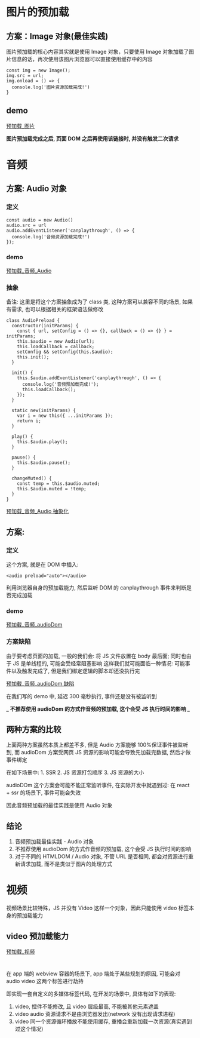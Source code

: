 # 图片的预加载

## 方案：Image 对象(最佳实践)

图片预加载的核心内容其实就是使用 Image 对象，只要使用 Image 对象加载了图片信息的话，再次使用该图片浏览器可以直接使用缓存中的内容

```
const img = new Image();
img.src = url;
img.onload = () => {
  console.log('图片资源加载完成!')
}
```

## demo

[预加载\_图片](./demo/5_%E5%9B%BE%E7%89%87%26%E9%9F%B3%E9%A2%91%26%E8%A7%86%E9%A2%91%E8%B5%84%E6%BA%90%E7%9A%84%E9%A2%84%E5%8A%A0%E8%BD%BD/%E9%A2%84%E5%8A%A0%E8%BD%BD_%E5%9B%BE%E7%89%87.html)

**图片预加载完成之后, 页面 DOM 之后再使用该链接时, 并没有触发二次请求**

# 音频

## 方案: Audio 对象

### 定义

```
const audio = new Audio()
audio.src = url
audio.addEventListener('canplaythrough', () => {
  console.log('音频资源加载完成!')
});
```

### demo

[预加载\_音频\_Audio](./demo/5_%E5%9B%BE%E7%89%87%26%E9%9F%B3%E9%A2%91%26%E8%A7%86%E9%A2%91%E8%B5%84%E6%BA%90%E7%9A%84%E9%A2%84%E5%8A%A0%E8%BD%BD/%E9%A2%84%E5%8A%A0%E8%BD%BD_%E9%9F%B3%E9%A2%91_Audio.html)

### 抽象

备注: 这里是将这个方案抽象成为了 class 类, 这种方案可以兼容不同的场景, 如果有需求, 也可以根据相关的框架语法做修改

```
class AudioPreload {
  constructor(initParams) {
    const { url, setConfig = () => {}, callback = () => {} } = initParams;
    this.$audio = new Audio(url);
    this.loadCallback = callback;
    setConfig && setConfig(this.$audio);
    this.init();
  }

  init() {
    this.$audio.addEventListener('canplaythrough', () => {
      console.log('音频预加载完成!');
      this.loadCallback();
    });
  }

  static new(initParams) {
    var i = new this({ ...initParams });
    return i;
  }

  play() {
    this.$audio.play();
  }

  pause() {
    this.$audio.pause();
  }

  changeMuted() {
    const temp = this.$audio.muted;
    this.$audio.muted = !temp;
  }
}
```

[预加载\_音频\_Audio 抽象化](./demo/5_%E5%9B%BE%E7%89%87%26%E9%9F%B3%E9%A2%91%26%E8%A7%86%E9%A2%91%E8%B5%84%E6%BA%90%E7%9A%84%E9%A2%84%E5%8A%A0%E8%BD%BD/%E9%A2%84%E5%8A%A0%E8%BD%BD_%E9%9F%B3%E9%A2%91_Audio%E6%8A%BD%E8%B1%A1%E5%8C%96.html)

## 方案: <audio>

### 定义

这个方案, 就是在 DOM 中插入:

```
<audio preload="auto"></audio>
```

利用浏览器自身的预加载能力, 然后监听 DOM 的 canplaythrough 事件来判断是否完成加载

### demo

[预加载\_音频\_audioDom](./demo/5_%E5%9B%BE%E7%89%87%26%E9%9F%B3%E9%A2%91%26%E8%A7%86%E9%A2%91%E8%B5%84%E6%BA%90%E7%9A%84%E9%A2%84%E5%8A%A0%E8%BD%BD/%E9%A2%84%E5%8A%A0%E8%BD%BD_%E9%9F%B3%E9%A2%91_audioDom.html)

### 方案缺陷

由于要考虑页面的加载, 一般的我们会: 将 JS 文件放置在 body 最后面; 同时也由于 JS 是单线程的, 可能会受经常阻塞影响
这样我们就可能面临一种情况: 可能事件以及触发完成了, 但是我们绑定逻辑的脚本却还没执行完

[预加载\_音频\_audioDom 缺陷](./demo/5_%E5%9B%BE%E7%89%87%26%E9%9F%B3%E9%A2%91%26%E8%A7%86%E9%A2%91%E8%B5%84%E6%BA%90%E7%9A%84%E9%A2%84%E5%8A%A0%E8%BD%BD/%E9%A2%84%E5%8A%A0%E8%BD%BD_%E9%9F%B3%E9%A2%91_audioDom%E7%BC%BA%E9%99%B7.html)

在我们写的 demo 中, 延迟 300 毫秒执行, 事件还是没有被监听到

**_ 不推荐使用 audioDom 的方式作音频的预加载, 这个会受 JS 执行时间的影响 _**

## 两种方案的比较

上面两种方案虽然本质上都差不多, 但是 Audio 方案能够 100%保证事件被监听到, 而 audioDom 方案受网页 JS 资源的影响可能会导致先加载完数据, 然后才做事件绑定

在如下场景中: 1. SSR 2. JS 资源打包顺序 3. JS 资源的大小

audioDOm 这个方案会可能不能正常监听事件, 在实际开发中就遇到过: 在 react + ssr 的场景下, 事件可能会失效

因此音频预加载的最佳实践是使用 Audio 对象

## 结论

1. 音频预加载最佳实践 - Audio 对象
2. 不推荐使用 audioDom 的方式作音频的预加载, 这个会受 JS 执行时间的影响
3. 对于不同的 HTMLDOM / Audio 对象, 不管 URL 是否相同, 都会对资源进行重新请求加载, 而不是类似于图片的处理方式

# 视频

视频场景比较特殊，JS 并没有 Video 这样一个对象，因此只能使用 video 标签本身的预加载能力

## video 预加载能力

[预加载\_视频](./demo/5_%E5%9B%BE%E7%89%87%26%E9%9F%B3%E9%A2%91%26%E8%A7%86%E9%A2%91%E8%B5%84%E6%BA%90%E7%9A%84%E9%A2%84%E5%8A%A0%E8%BD%BD/%E9%A2%84%E5%8A%A0%E8%BD%BD_%E8%A7%86%E9%A2%91.html)

# <audio> 和 <video> 标签被 app 端劫持

在 app 端的 webview 容器的场景下, app 端处于某些规划的原因, 可能会对 audio video 这两个标签进行劫持

即实现一套自定义的多媒体标签代码, 在开发的场景中, 具体有如下的表现:

1. video, 控件不能修改, 且 video 层级最高, 不能被其他元素遮盖
2. video audio 资源请求不是由浏览器发出(network 没有出现请求进程)
3. video 同一个资源循环播放不能使用缓存, 重播会重新加载一次资源(真实遇到过这个情况)
